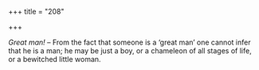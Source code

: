 +++
title = "208"

+++

*Great man\!* – From the fact that someone is a ‘great man’ one cannot infer that he is a man; he may be just a boy, or a chameleon of all stages of life, or a bewitched little woman.



